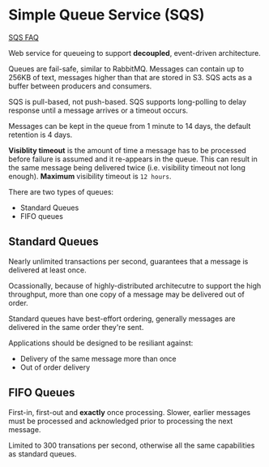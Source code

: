 # Simple Queue Service (SQS)
[SQS FAQ](https://aws.amazon.com/sqs/faqs/)

Web service for queueing to support **decoupled**, event-driven architecture. 

Queues are fail-safe, similar to RabbitMQ. Messages can contain up to 256KB of text, messages higher than that are stored in S3. SQS acts as a buffer between producers and consumers.

SQS is pull-based, not push-based. SQS supports long-polling to delay response until a message arrives or a timeout occurs.

Messages can be kept in the queue from 1 minute to 14 days, the default retention is 4 days.

**Visiblity timeout** is the amount of time a message has to be processed before failure is assumed and it re-appears in the queue. This can result in the same message being delivered twice (i.e. visibility timeout not long enough). **Maximum** visibility timeout is `12 hours`.

There are two types of queues:
- Standard Queues
- FIFO queues

## Standard Queues
Nearly unlimited transactions per second, guarantees that a message is delivered at least once. 

Ocassionally, because of highly-distributed architecutre to support the high throughput, more than one copy of a message may be delivered out of order.

Standard queues have best-effort ordering, generally messages are delivered in the same order they're sent.

Applications should be designed to be resiliant against:
- Delivery of the same message more than once
- Out of order delivery

## FIFO Queues
First-in, first-out and **exactly** once processing. Slower, earlier messages must be processed and acknowledged prior to processing the next message.

Limited to 300 transations per second, otherwise all the same capabilities as standard queues.
